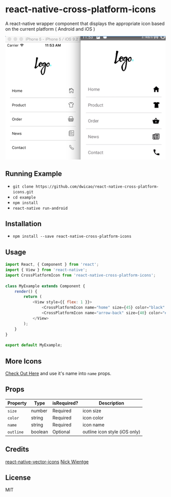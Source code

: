 # react-native-cross-platform-icons

A react-native wrapper component that displays the appropriate icon based on the current platform ( Android and iOS )

![demo](https://raw.githubusercontent.com/dwicao/react-native-cross-platform-icons/master/demo.png)

## Running Example
* `git clone https://github.com/dwicao/react-native-cross-platform-icons.git`
* `cd example`
* `npm install`
* `react-native run-android`

## Installation
* `npm install --save react-native-cross-platform-icons`

## Usage
```js
import React, { Component } from 'react';
import { View } from 'react-native';
import CrossPlatformIcon from 'react-native-cross-platform-icons';

class MyExample extends Component {
    render() {
        return (
            <View style={{ flex: 1 }}>
                <CrossPlatformIcon name="home" size={45} color="black" outline />
                <CrossPlatformIcon name="arrow-back" size={40} color="#BADA55" />
            </View>
        );
    }
}

export default MyExample;
```

## More Icons 
[Check Out Here](http://ionicframework.com/docs/v2/ionicons/) and use it's name into `name` props.

## Props

| Property | Type | isRequired? | Description |
| --- | --- | --- | --- |
| `size` | number | Required | icon size |
| `color` | string | Required | icon color |
| `name` | string | Required | icon name |
| `outline` | boolean | Optional | outline icon style (iOS only) |

## Credits
[react-native-vector-icons](https://github.com/oblador/react-native-vector-icons)
[Nick Wientge](https://medium.com/@nwientge)

## License
MIT


